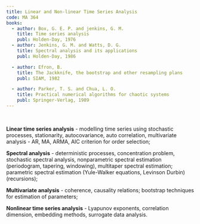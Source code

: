 ```yaml
---
title: Linear and Non-linear Time Series Analysis
code: MA 364
books:
  - author: Box, G. E. P. and jenkins, G. M.
    title: Time series analysis
    publ: Holden-Day, 1976
  - author: Jenkins, G. M. and Watts, D. G.
    title: Spectral analysis and its applications
    publ: Holden-Day, 1986

  - author: Efron, B.
    title: The Jackknife, the bootstrap and other resampling plans
    publ: SIAM, 1982

  - author: Parker, T. S. and Chua, L. O.
    title: Practical numerical algorithms for chaotic systems
    publ: Springer-Verlag, 1989
---
```

 

__Linear time series analysis__ - modelling time series using stochastic processes,
stationarity, autocovariance, auto correlation, multivariate analysis - AR, MA,
ARMA, AIC criterion for order selection;

__Spectral analysis__ - deterministic
processes, concentration problem, stochastic spectral analysis, nonparametric
spectral estimation (periodogram, tapering, windowing), multitaper spectral
estimation; parametric spectral estimation (Yule-Walker equations, Levinson
Durbin)(recursions);

__Multivariate analysis__ - coherence, causality relations;
bootstrap techniques for estimation of parameters;

__Nonlinear time series analysis__ - Lyapunov exponents, correlation dimension, embedding methods,
surrogate data analysis.   
 
